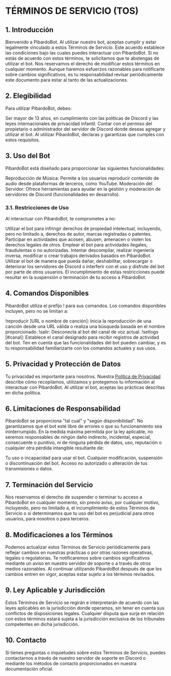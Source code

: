 # **TÉRMINOS DE SERVICIO (TOS)**

## **1. Introducción**

Bienvenido a PibardoBot. Al utilizar nuestro bot, aceptas cumplir y estar legalmente vinculado a estos Términos de Servicio. Este acuerdo establece las condiciones bajo las cuales puedes interactuar con PibardoBot. Si no estás de acuerdo con estos términos, te solicitamos que te abstengas de utilizar el bot. Nos reservamos el derecho de modificar estos términos en cualquier momento. Aunque haremos esfuerzos razonables para notificarte sobre cambios significativos, es tu responsabilidad revisar periódicamente este documento para estar al tanto de las actualizaciones.

## **2. Elegibilidad**

Para utilizar PibardoBot, debes:

Ser mayor de 13 años, en cumplimiento con las políticas de Discord y las leyes internacionales de privacidad infantil.
Contar con el permiso del propietario o administrador del servidor de Discord donde deseas agregar y utilizar el bot.
Al utilizar PibardoBot, declaras y garantizas que cumples con estos requisitos.

## **3. Uso del Bot**

PibardoBot está diseñado para proporcionar las siguientes funcionalidades:

Reproducción de Música: Permite a los usuarios reproducir contenido de audio desde plataformas de terceros, como YouTube.
Moderación del Servidor: Ofrece herramientas para ayudar en la gestión y moderación de servidores de Discord (funcionalidades en desarrollo).

### **3.1**. Restricciones de Uso

Al interactuar con PibardoBot, te comprometes a no:

Utilizar el bot para infringir derechos de propiedad intelectual, incluyendo, pero no limitado a, derechos de autor, marcas registradas o patentes.
Participar en actividades que acosen, abusen, amenacen o violen los derechos legales de otros.
Emplear el bot para actividades ilegales, fraudulentas o no autorizadas.
Intentar descompilar, realizar ingeniería inversa, modificar o crear trabajos derivados basados en PibardoBot.
Utilizar el bot de manera que pueda dañar, deshabilitar, sobrecargar o deteriorar los servidores de Discord o interferir con el uso y disfrute del bot por parte de otros usuarios.
El incumplimiento de estas restricciones puede resultar en la suspensión o terminación de tu acceso a PibardoBot.

## **4. Comandos Disponibles**

PibardoBot utiliza el prefijo ! para sus comandos. Los comandos disponibles incluyen, pero no se limitan a:

!reproducir [URL o nombre de canción]: Inicia la reproducción de una canción desde una URL válida o realiza una búsqueda basada en el nombre proporcionado.
!salir: Desconecta al bot del canal de voz actual.
!setlogs [#canal]: Establece el canal designado para recibir registros de actividad del bot.
Ten en cuenta que las funcionalidades del bot pueden cambiar, y es tu responsabilidad familiarizarte con los comandos actuales y sus usos.

## **5. Privacidad y Protección de Datos**

Tu privacidad es importante para nosotros. Nuestra [Política de Privacidad](https://github.com/iTheRoken/pibardobot-polices/edit/main/terminosdeservicio.md) describe cómo recopilamos, utilizamos y protegemos tu información al interactuar con PibardoBot. Al utilizar el bot, aceptas las prácticas descritas en dicha política.

## **6. Limitaciones de Responsabilidad**

PibardoBot se proporciona "tal cual" y "según disponibilidad". No garantizamos que el bot esté libre de errores o que su funcionamiento sea ininterrumpido. En la medida máxima permitida por la ley aplicable, no seremos responsables de ningún daño indirecto, incidental, especial, consecuente o punitivo, ni de ninguna pérdida de datos, uso, reputación o cualquier otra pérdida intangible resultante de:

Tu uso o incapacidad para usar el bot.
Cualquier modificación, suspensión o discontinuación del bot.
Acceso no autorizado o alteración de tus transmisiones o datos.

## **7. Terminación del Servicio**

Nos reservamos el derecho de suspender o terminar tu acceso a PibardoBot en cualquier momento, sin previo aviso, por cualquier motivo, incluyendo, pero no limitado a, el incumplimiento de estos Términos de Servicio o si determinamos que tu uso del bot es perjudicial para otros usuarios, para nosotros o para terceros.

## **8. Modificaciones a los Términos**

Podemos actualizar estos Términos de Servicio periódicamente para reflejar cambios en nuestras prácticas o por otras razones operativas, legales o regulatorias. Te notificaremos sobre cambios significativos mediante un aviso en nuestro servidor de soporte o a través de otros medios razonables. Al continuar utilizando PibardoBot después de que los cambios entren en vigor, aceptas estar sujeto a los términos revisados.

## **9. Ley Aplicable y Jurisdicción**

Estos Términos de Servicio se regirán e interpretarán de acuerdo con las leyes aplicables en la jurisdicción donde operamos, sin tener en cuenta sus conflictos de disposiciones legales. Cualquier disputa que surja en relación con estos términos estará sujeta a la jurisdicción exclusiva de los tribunales competentes en dicha jurisdicción.

## **10. Contacto**

Si tienes preguntas o inquietudes sobre estos Términos de Servicio, puedes contactarnos a través de nuestro servidor de soporte en Discord o mediante los métodos de contacto proporcionados en nuestra documentación oficial.
